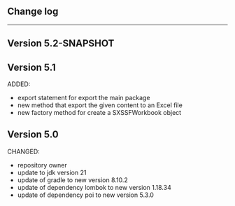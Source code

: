 ## Change log
----------------------

Version 5.2-SNAPSHOT
-------------


Version 5.1
-------------

ADDED:

- export statement for export the main package
- new method that export the given content to an Excel file
- new factory method for create a SXSSFWorkbook object

Version 5.0
-------------

CHANGED:

- repository owner
- update to jdk version 21
- update of gradle to new version 8.10.2
- update of dependency lombok to new version 1.18.34
- update of dependency poi to new version 5.3.0
